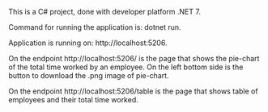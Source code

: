 This is a C# project, done with developer platform .NET 7.  

Command for running the application is: dotnet run.  

Application is running on: http://localhost:5206.  

On the endpoint http://localhost:5206/ is the page that shows the pie-chart of the total time worked by an employee. On the left bottom side is the button to download the .png image of pie-chart.  

On the endpoint http://localhost:5206/table is the page that shows table of employees and their total time worked.

